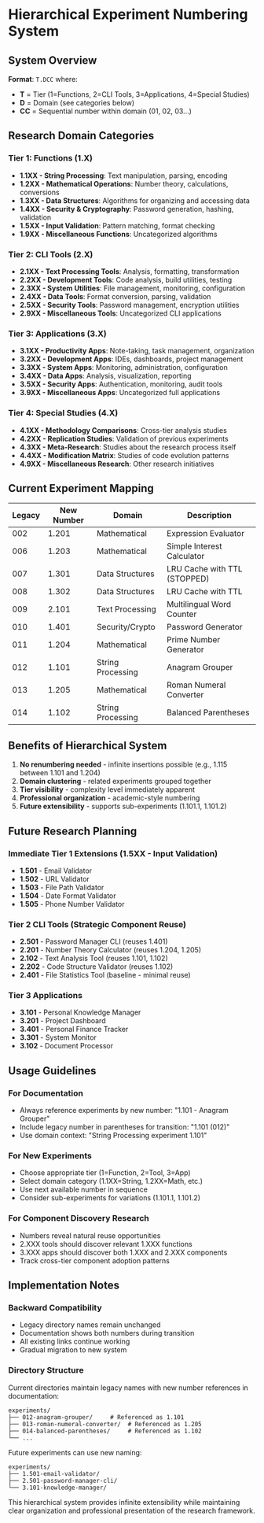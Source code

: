 # Hierarchical Experiment Numbering System

## System Overview

**Format**: `T.DCC` where:
- **T** = Tier (1=Functions, 2=CLI Tools, 3=Applications, 4=Special Studies)
- **D** = Domain (see categories below)
- **CC** = Sequential number within domain (01, 02, 03...)

## Research Domain Categories

### Tier 1: Functions (1.X)
- **1.1XX - String Processing**: Text manipulation, parsing, encoding
- **1.2XX - Mathematical Operations**: Number theory, calculations, conversions
- **1.3XX - Data Structures**: Algorithms for organizing and accessing data
- **1.4XX - Security & Cryptography**: Password generation, hashing, validation
- **1.5XX - Input Validation**: Pattern matching, format checking
- **1.9XX - Miscellaneous Functions**: Uncategorized algorithms

### Tier 2: CLI Tools (2.X)
- **2.1XX - Text Processing Tools**: Analysis, formatting, transformation
- **2.2XX - Development Tools**: Code analysis, build utilities, testing
- **2.3XX - System Utilities**: File management, monitoring, configuration
- **2.4XX - Data Tools**: Format conversion, parsing, validation
- **2.5XX - Security Tools**: Password management, encryption utilities
- **2.9XX - Miscellaneous Tools**: Uncategorized CLI applications

### Tier 3: Applications (3.X)
- **3.1XX - Productivity Apps**: Note-taking, task management, organization
- **3.2XX - Development Apps**: IDEs, dashboards, project management
- **3.3XX - System Apps**: Monitoring, administration, configuration
- **3.4XX - Data Apps**: Analysis, visualization, reporting
- **3.5XX - Security Apps**: Authentication, monitoring, audit tools
- **3.9XX - Miscellaneous Apps**: Uncategorized full applications

### Tier 4: Special Studies (4.X)
- **4.1XX - Methodology Comparisons**: Cross-tier analysis studies
- **4.2XX - Replication Studies**: Validation of previous experiments
- **4.3XX - Meta-Research**: Studies about the research process itself
- **4.4XX - Modification Matrix**: Studies of code evolution patterns
- **4.9XX - Miscellaneous Research**: Other research initiatives

## Current Experiment Mapping

| Legacy | New Number | Domain | Description |
|---------|------------|---------|-------------|
| 002 | 1.201 | Mathematical | Expression Evaluator |
| 006 | 1.203 | Mathematical | Simple Interest Calculator |
| 007 | 1.301 | Data Structures | LRU Cache with TTL (STOPPED) |
| 008 | 1.302 | Data Structures | LRU Cache with TTL |
| 009 | 2.101 | Text Processing | Multilingual Word Counter |
| 010 | 1.401 | Security/Crypto | Password Generator |
| 011 | 1.204 | Mathematical | Prime Number Generator |
| 012 | 1.101 | String Processing | Anagram Grouper |
| 013 | 1.205 | Mathematical | Roman Numeral Converter |
| 014 | 1.102 | String Processing | Balanced Parentheses |

## Benefits of Hierarchical System

1. **No renumbering needed** - infinite insertions possible (e.g., 1.115 between 1.101 and 1.204)
2. **Domain clustering** - related experiments grouped together
3. **Tier visibility** - complexity level immediately apparent
4. **Professional organization** - academic-style numbering
5. **Future extensibility** - supports sub-experiments (1.101.1, 1.101.2)

## Future Research Planning

### Immediate Tier 1 Extensions (1.5XX - Input Validation)
- **1.501** - Email Validator
- **1.502** - URL Validator
- **1.503** - File Path Validator
- **1.504** - Date Format Validator
- **1.505** - Phone Number Validator

### Tier 2 CLI Tools (Strategic Component Reuse)
- **2.501** - Password Manager CLI (reuses 1.401)
- **2.201** - Number Theory Calculator (reuses 1.204, 1.205)
- **2.102** - Text Analysis Tool (reuses 1.101, 1.102)
- **2.202** - Code Structure Validator (reuses 1.102)
- **2.401** - File Statistics Tool (baseline - minimal reuse)

### Tier 3 Applications
- **3.101** - Personal Knowledge Manager
- **3.201** - Project Dashboard
- **3.401** - Personal Finance Tracker
- **3.301** - System Monitor
- **3.102** - Document Processor

## Usage Guidelines

### For Documentation
- Always reference experiments by new number: "1.101 - Anagram Grouper"
- Include legacy number in parentheses for transition: "1.101 (012)"
- Use domain context: "String Processing experiment 1.101"

### For New Experiments
- Choose appropriate tier (1=Function, 2=Tool, 3=App)
- Select domain category (1.1XX=String, 1.2XX=Math, etc.)
- Use next available number in sequence
- Consider sub-experiments for variations (1.101.1, 1.101.2)

### For Component Discovery Research
- Numbers reveal natural reuse opportunities
- 2.XXX tools should discover relevant 1.XXX functions
- 3.XXX apps should discover both 1.XXX and 2.XXX components
- Track cross-tier component adoption patterns

## Implementation Notes

### Backward Compatibility
- Legacy directory names remain unchanged
- Documentation shows both numbers during transition
- All existing links continue working
- Gradual migration to new system

### Directory Structure
Current directories maintain legacy names with new number references in documentation:
```
experiments/
├── 012-anagram-grouper/     # Referenced as 1.101
├── 013-roman-numeral-converter/  # Referenced as 1.205
├── 014-balanced-parentheses/     # Referenced as 1.102
└── ...
```

Future experiments can use new naming:
```
experiments/
├── 1.501-email-validator/
├── 2.501-password-manager-cli/
└── 3.101-knowledge-manager/
```

This hierarchical system provides infinite extensibility while maintaining clear organization and professional presentation of the research framework.